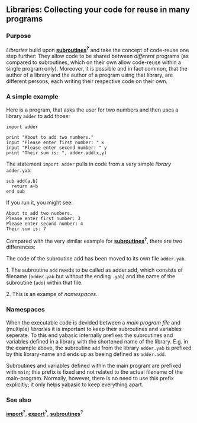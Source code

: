 ## Libraries: Collecting your code for reuse in many programs

### Purpose

*Libraries* build upon [**subroutines**]()<sup>**?**</sup> and take the concept of code-reuse one step further: They allow code to be shared between *different* programs (as compared to subroutines, which on their own allow code-reuse within a single program only). Moreover, it is possible and in fact common, that the author of a library and the author of a program using that library, are different persons, each writing their respective code on their own.

### A simple example

Here is a program, that asks the user for two numbers and then uses a library ```adder``` to add those:

```
import adder

print "About to add two numbers."
input "Please enter first number: " x
input "Please enter second number: " y
print "Their sum is: ", adder.add(x,y)
```

The statement ```import adder``` pulls in code from a very simple *library* ```adder.yab```:

```basic
sub add(a,b)
  return a+b
end sub
```

If you run it, you might see:

```
About to add two numbers.
Please enter first number: 3
Please enter second number: 4
Their sum is: 7
```

Compared with the very similar example for [**subroutines**]()<sup>**?**</sup>, there are two differences:

The code of the subroutine add has been moved to its own file ```adder.yab```.

1\. The subroutine ```add``` needs to be called as adder.add, which consists of filename (```adder.yab``` but without the ending ```.yab```) and the name of the subroutine (```add```) within that file.

2\. This is an exampe of *namespaces*.

### Namespaces

When the executable code is devided between a *main program file* and (multiple) *libraries* it is important to keep their subroutines and variables seperate. To this end yabasic internally prefixes the subroutines and variables defined in a library with the shortened name of the library. E.g. in the example above, the subroutine ```add``` from the library ```adder.yab``` is prefixed by this library-name and ends up as beeing defined as ```adder.add```.

Subroutines and variables defined within the main program are prefixed with ```main```; this prefix is fixed and not related to the actual filename of the main-program. Normally, however, there is no need to use this prefix explicitly; it only helps yabasic to keep everything apart.

### See also

[**import**]()<sup>**?**</sup>, [**export**]()<sup>**?**</sup>, [**subroutines**]()<sup>**?**</sup>
